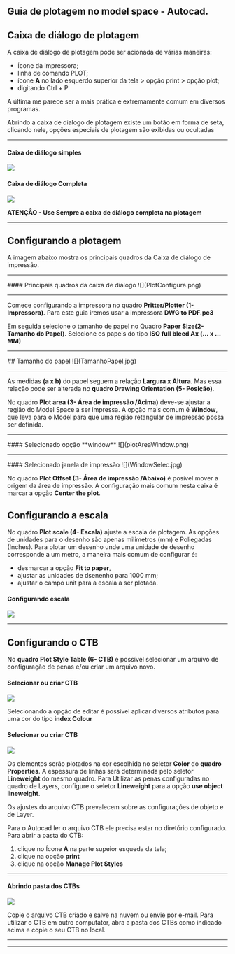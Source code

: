 ## Guia de plotagem no model space - Autocad.

## Caixa de diálogo de plotagem

A caixa de diálogo de plotagem pode ser acionada de várias maneiras:

* Ícone da impressora;
* linha de comando PLOT;
* ícone **A** no lado esquerdo superior da tela > opção print > opção plot;
* digitando Ctrl + P

A última me parece ser a mais prática e extremamente comum em diversos programas.

Abrindo a caixa de dialogo de plotagem existe um botão em forma de seta, clicando nele, opções especiais de plotagem são exibidas ou ocultadas

<hr>

#### Caixa de diálogo simples
![](InkedmodelDiagSimp.jpg)
#### Caixa de diálogo Completa
![](InkedmodelDiagFull.jpg)

**ATENÇÂO - Use Sempre a caixa de diálogo completa na plotagem**

<hr>

## Configurando a plotagem

A imagem abaixo mostra os principais quadros da Caixa de diálogo de impressão.

<hr>
#### Principais quadros da caixa de diálogo
![](PlotConfigura.png)
<hr>

Comece configurando a impressora no quadro **Pritter/Plotter (1- Impressora)**. Para este guia iremos usar a impressora **DWG to PDF.pc3**

Em seguida selecione o tamanho de papel no Quadro **Paper Size(2- Tamanho do Papel)**. Selecione os papeis do tipo **ISO full bleed Ax (... x ... MM)**

<hr>
## Tamanho do papel
![](TamanhoPapel.jpg)
<hr>

As medidas **(a x b)** do papel seguem a relação **Largura x Altura**. Mas essa relação pode ser alterada no **quadro Drawing Orientation (5- Posição)**.

No quadro **Plot area (3- Área de impressão /Acima)** deve-se ajustar a região do Model Space a ser impressa. A opção mais comum é **Window**, que leva para o Model para que uma região retangular de impressão possa ser definida.

<hr>
#### Selecionado opção **window**
![](plotAreaWindow.png)
<hr>
#### Selecionado janela de impressão
![](WindowSelec.jpg)


No quadro **Plot Offset (3- Área de impressão /Abaixo)** é posível mover a origem da área de impressão. A configuração mais comum nesta caixa é marcar a opção **Center the plot**.

## Configurando a escala

No quadro **Plot scale (4- Escala)** ajuste a escala de plotagem. As opções de unidades para o desenho são apenas milimetros (mm) e Poliegadas (Inches). Para plotar um desenho unde uma unidade de desenho corresponde a um metro, a maneira mais comum de configurar é:
* desmarcar a opção **Fit to paper**,
* ajustar as unidades de dsenenho para 1000 mm;
* ajustar o campo unit para a escala a ser plotada.

#### Configurando escala
![](escalaModel.jpg)

<hr>

## Configurando o CTB

No **quadro Plot Style Table (6- CTB)** é possível selecionar um arquivo de configuração de penas e/ou criar um arquivo novo.

#### Selecionar ou criar CTB
![](criarCTB.jpg)

Selecionando a opção de editar é possível aplicar diversos atributos para uma cor do tipo **index Colour**

#### Selecionar ou criar CTB
![](confCTB.jpg)

Os elementos serão plotados na cor escolhida no seletor **Color** do **quadro Properties**. A espessura de linhas será determinada pelo seletor **Lineweight** do mesmo quadro. Para Utilizar as penas configuradas no quadro de Layers, configure o seletor **Lineweight** para a opção **use object lineweight**.

Os ajustes do arquivo CTB prevalecem sobre as configurações de objeto e de Layer.

Para o Autocad ler o arquivo CTB ele precisa estar no diretório configurado. Para abrir a pasta do CTB:

1. clique no Ícone **A** na parte supeior esqueda da tela;
2. clique na opção **print**
3. clique na opção **Manage Plot Styles**

<hr>

#### Abrindo pasta dos CTBs
![](AbribdoPastaCTB.jpg)

Copie o arquivo CTB criado e salve na nuvem ou envie por e-mail. Para utilizar o CTB em outro computator, abra a pasta dos CTBs como indicado acima e copie o seu CTB no local.

<hr>
<hr>
